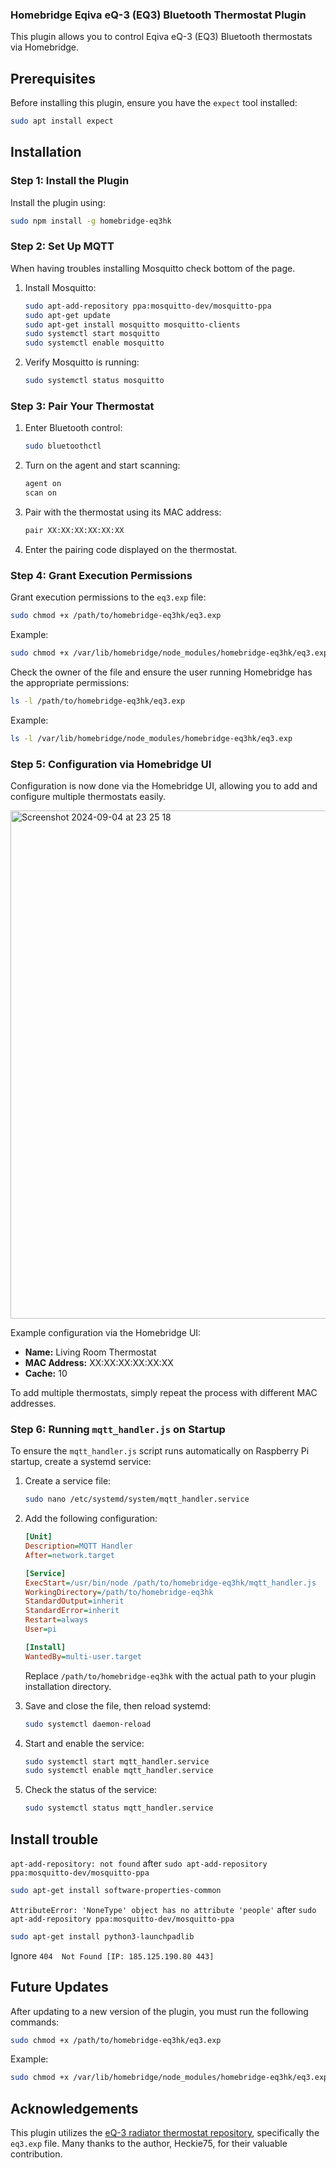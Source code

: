 ### Homebridge Eqiva eQ-3 (EQ3) Bluetooth Thermostat Plugin

This plugin allows you to control Eqiva eQ-3 (EQ3) Bluetooth thermostats via Homebridge.

## Prerequisites

Before installing this plugin, ensure you have the `expect` tool installed:

```bash
sudo apt install expect
```

## Installation

### Step 1: Install the Plugin

Install the plugin using:

```bash
sudo npm install -g homebridge-eq3hk
```

### Step 2: Set Up MQTT
When having troubles installing Mosquitto check bottom of the page.

1. Install Mosquitto:
   ```bash
   sudo apt-add-repository ppa:mosquitto-dev/mosquitto-ppa
   sudo apt-get update
   sudo apt-get install mosquitto mosquitto-clients
   sudo systemctl start mosquitto
   sudo systemctl enable mosquitto
   ```

2. Verify Mosquitto is running:
   ```bash
   sudo systemctl status mosquitto
   ```

### Step 3: Pair Your Thermostat

1. Enter Bluetooth control:
   ```bash
   sudo bluetoothctl
   ```

2. Turn on the agent and start scanning:
   ```bash
   agent on
   scan on
   ```

3. Pair with the thermostat using its MAC address:
   ```bash
   pair XX:XX:XX:XX:XX:XX
   ```

4. Enter the pairing code displayed on the thermostat.

### Step 4: Grant Execution Permissions

Grant execution permissions to the `eq3.exp` file:

```bash
sudo chmod +x /path/to/homebridge-eq3hk/eq3.exp
```

Example:

```bash
sudo chmod +x /var/lib/homebridge/node_modules/homebridge-eq3hk/eq3.exp
```

Check the owner of the file and ensure the user running Homebridge has the appropriate permissions:

```bash
ls -l /path/to/homebridge-eq3hk/eq3.exp
```

Example:

```bash
ls -l /var/lib/homebridge/node_modules/homebridge-eq3hk/eq3.exp
```

### Step 5: Configuration via Homebridge UI

Configuration is now done via the Homebridge UI, allowing you to add and configure multiple thermostats easily.

<img width="813" alt="Screenshot 2024-09-04 at 23 25 18" src="https://github.com/user-attachments/assets/9a600f6a-a12c-4988-9f2e-9b9eef6ba298">

Example configuration via the Homebridge UI:

- **Name:** Living Room Thermostat
- **MAC Address:** XX:XX:XX:XX:XX:XX
- **Cache:** 10
 
To add multiple thermostats, simply repeat the process with different MAC addresses.

### Step 6: Running `mqtt_handler.js` on Startup

To ensure the `mqtt_handler.js` script runs automatically on Raspberry Pi startup, create a systemd service:

1. Create a service file:
   ```bash
   sudo nano /etc/systemd/system/mqtt_handler.service
   ```

2. Add the following configuration:
   ```ini
   [Unit]
   Description=MQTT Handler
   After=network.target

   [Service]
   ExecStart=/usr/bin/node /path/to/homebridge-eq3hk/mqtt_handler.js
   WorkingDirectory=/path/to/homebridge-eq3hk
   StandardOutput=inherit
   StandardError=inherit
   Restart=always
   User=pi

   [Install]
   WantedBy=multi-user.target
   ```

   Replace `/path/to/homebridge-eq3hk` with the actual path to your plugin installation directory.

3. Save and close the file, then reload systemd:
   ```bash
   sudo systemctl daemon-reload
   ```

4. Start and enable the service:
   ```bash
   sudo systemctl start mqtt_handler.service
   sudo systemctl enable mqtt_handler.service
   ```

5. Check the status of the service:
   ```bash
   sudo systemctl status mqtt_handler.service
   ```

## Install trouble

`apt-add-repository: not found` after `sudo apt-add-repository ppa:mosquitto-dev/mosquitto-ppa`
```bash
sudo apt-get install software-properties-common
```
`AttributeError: 'NoneType' object has no attribute 'people'` after `sudo apt-add-repository ppa:mosquitto-dev/mosquitto-ppa`
```bash
sudo apt-get install python3-launchpadlib
```
Ignore `404  Not Found [IP: 185.125.190.80 443]`

## Future Updates

After updating to a new version of the plugin, you must run the following commands:

```bash
sudo chmod +x /path/to/homebridge-eq3hk/eq3.exp
```

Example:

```bash
sudo chmod +x /var/lib/homebridge/node_modules/homebridge-eq3hk/eq3.exp
```

## Acknowledgements

This plugin utilizes the [eQ-3 radiator thermostat repository](https://github.com/Heckie75/eQ-3-radiator-thermostat/tree/master), specifically the `eq3.exp` file. Many thanks to the author, Heckie75, for their valuable contribution.
